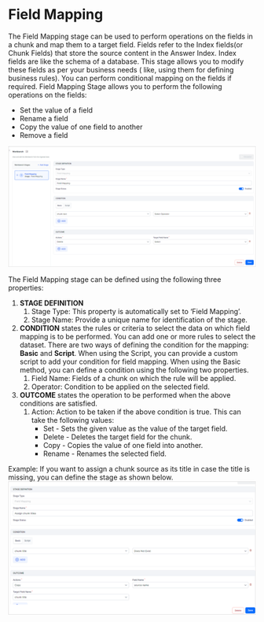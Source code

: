 # Field Mapping

The Field Mapping stage can be used to perform operations on the fields in a chunk and map them to a target field. Fields refer to the Index fields(or Chunk Fields) that store the source content in the Answer Index. Index fields are like the schema of a database. This stage allows you to modify these fields as per your business needs ( like, using them for defining business rules). You can perform conditional mapping on the fields if required. Field Mapping Stage allows you to perform the following operations on the fields:

* Set the value of a field
* Rename a field
* Copy the value of one field to another
* Remove a field

![Field Mapping Stage](images/field-mapping.png "Field Mapping")

The Field Mapping stage can be defined using the following three properties:

1. **STAGE DEFINITION**
    1. Stage Type: This property is automatically set to ‘Field Mapping’.
    2. Stage Name: Provide a unique name for identification of the stage. 
2. **CONDITION** states the rules or criteria to select the data on which field mapping is to be performed. You can add one or more rules to select the dataset. There are two ways of defining the condition for the mapping: **Basic** and **Script**. When using the Script, you can provide a custom script to add your condition for field mapping. When using the Basic method, you can define a condition using the following two properties. 
    1. Field Name: Fields of a chunk on which the rule will be applied.
    2. Operator: Condition to be applied on the selected field. 
3. **OUTCOME** states the operation to be performed when the above conditions are satisfied. 
    1. Action: Action to be taken if the above condition is true. This can take the following values:
        * Set - Sets the given value as the value of the target field. 
        * Delete - Deletes the target field for the chunk. 
        * Copy - Copies the value of one field into another. 
        * Rename - Renames the selected field. 

 Example: If you want to assign a chunk source as its title in case the title is missing, you can define the stage as shown below.
 ![Example](images/field-mapping-example.png "Example")
